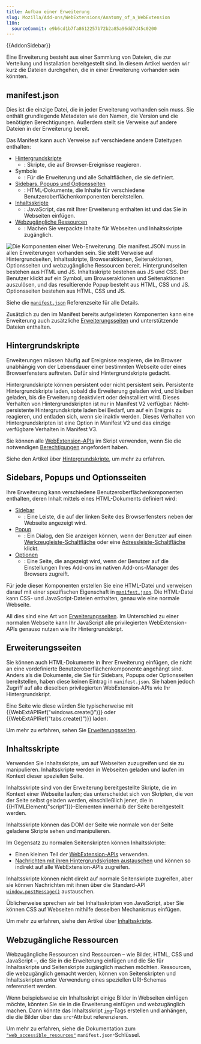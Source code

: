 ```yaml
---
title: Aufbau einer Erweiterung
slug: Mozilla/Add-ons/WebExtensions/Anatomy_of_a_WebExtension
l10n:
  sourceCommit: e9b6cd1b7fa8612257b72b2a85a96dd7d45c0200
---
```


{{AddonSidebar}}

Eine Erweiterung besteht aus einer Sammlung von Dateien, die zur Verteilung und Installation bereitgestellt sind. In diesem Artikel werden wir kurz die Dateien durchgehen, die in einer Erweiterung vorhanden sein könnten.

## manifest.json

Dies ist die einzige Datei, die in jeder Erweiterung vorhanden sein muss. Sie enthält grundlegende Metadaten wie den Namen, die Version und die benötigten Berechtigungen. Außerdem stellt sie Verweise auf andere Dateien in der Erweiterung bereit.

Das Manifest kann auch Verweise auf verschiedene andere Dateitypen enthalten:

- [Hintergrundskripte](#background_scripts_2)
  - : Skripte, die auf Browser-Ereignisse reagieren.
- Symbole
  - : Für die Erweiterung und alle Schaltflächen, die sie definiert.
- [Sidebars, Popups und Optionsseiten](#sidebars_popups_and_options_pages_2)
  - : HTML-Dokumente, die Inhalte für verschiedene Benutzeroberflächenkomponenten bereitstellen.
- [Inhaltsskripte](#content_scripts_2)
  - : JavaScript, das mit Ihrer Erweiterung enthalten ist und das Sie in Webseiten einfügen.
- [Webzugängliche Ressourcen](#webzugängliche_ressourcen)
  - : Machen Sie verpackte Inhalte für Webseiten und Inhaltsskripte zugänglich.

![Die Komponenten einer Web-Erweiterung. Die manifest.JSON muss in allen Erweiterungen vorhanden sein. Sie stellt Verweise auf Hintergrundseiten, Inhaltsskripte, Browseraktionen, Seitenaktionen, Optionsseiten und webzugängliche Ressourcen bereit. Hintergrundseiten bestehen aus HTML und JS. Inhaltsskripte bestehen aus JS und CSS. Der Benutzer klickt auf ein Symbol, um Browseraktionen und Seitenaktionen auszulösen, und das resultierende Popup besteht aus HTML, CSS und JS. Optionsseiten bestehen aus HTML, CSS und JS.](webextension-anatomy.png)

Siehe die [`manifest.json`](/de/docs/Mozilla/Add-ons/WebExtensions/manifest.json) Referenzseite für alle Details.

Zusätzlich zu den im Manifest bereits aufgelisteten Komponenten kann eine Erweiterung auch zusätzliche [Erweiterungsseiten](/de/docs/Mozilla/Add-ons/WebExtensions/user_interface/Extension_pages) und unterstützende Dateien enthalten.

## Hintergrundskripte

Erweiterungen müssen häufig auf Ereignisse reagieren, die im Browser unabhängig von der Lebensdauer einer bestimmten Webseite oder eines Browserfensters auftreten. Dafür sind Hintergrundskripte gedacht.

Hintergrundskripte können persistent oder nicht persistent sein. Persistente Hintergrundskripte laden, sobald die Erweiterung geladen wird, und bleiben geladen, bis die Erweiterung deaktiviert oder deinstalliert wird. Dieses Verhalten von Hintergrundskripten ist nur in Manifest V2 verfügbar. Nicht-persistente Hintergrundskripte laden bei Bedarf, um auf ein Ereignis zu reagieren, und entladen sich, wenn sie inaktiv werden. Dieses Verhalten von Hintergrundskripten ist eine Option in Manifest V2 und das einzige verfügbare Verhalten in Manifest V3.

Sie können alle [WebExtension-APIs](/de/docs/Mozilla/Add-ons/WebExtensions/API) im Skript verwenden, wenn Sie die notwendigen [Berechtigungen](/de/docs/Mozilla/Add-ons/WebExtensions/manifest.json/permissions) angefordert haben.

Siehe den Artikel über [Hintergrundskripte](/de/docs/Mozilla/Add-ons/WebExtensions/Background_scripts), um mehr zu erfahren.

## Sidebars, Popups und Optionsseiten

Ihre Erweiterung kann verschiedene Benutzeroberflächenkomponenten enthalten, deren Inhalt mittels eines HTML-Dokuments definiert wird:

- [Sidebar](/de/docs/Mozilla/Add-ons/WebExtensions/user_interface/Sidebars)
  - : Eine Leiste, die auf der linken Seite des Browserfensters neben der Webseite angezeigt wird.
- [Popup](/de/docs/Mozilla/Add-ons/WebExtensions/user_interface/Popups)
  - : Ein Dialog, den Sie anzeigen können, wenn der Benutzer auf einen [Werkzeugleiste-Schaltfläche](/de/docs/Mozilla/Add-ons/WebExtensions/user_interface/Toolbar_button) oder eine [Adressleiste-Schaltfläche](/de/docs/Mozilla/Add-ons/WebExtensions/user_interface/Page_actions) klickt.
- [Optionen](/de/docs/Mozilla/Add-ons/WebExtensions/user_interface/Options_pages)
  - : Eine Seite, die angezeigt wird, wenn der Benutzer auf die Einstellungen Ihres Add-ons im nativen Add-ons-Manager des Browsers zugreift.

Für jede dieser Komponenten erstellen Sie eine HTML-Datei und verweisen darauf mit einer spezifischen Eigenschaft in [`manifest.json`](/de/docs/Mozilla/Add-ons/WebExtensions/manifest.json). Die HTML-Datei kann CSS- und JavaScript-Dateien enthalten, genau wie eine normale Webseite.

All dies sind eine Art von [Erweiterungsseiten](/de/docs/Mozilla/Add-ons/WebExtensions/user_interface/Extension_pages). Im Unterschied zu einer normalen Webseite kann Ihr JavaScript alle privilegierten WebExtension-APIs genauso nutzen wie Ihr Hintergrundskript.

## Erweiterungsseiten

Sie können auch HTML-Dokumente in Ihrer Erweiterung einfügen, die nicht an eine vordefinierte Benutzeroberflächenkomponente angehängt sind. Anders als die Dokumente, die Sie für Sidebars, Popups oder Optionsseiten bereitstellen, haben diese keinen Eintrag in `manifest.json`. Sie haben jedoch Zugriff auf alle dieselben privilegierten WebExtension-APIs wie Ihr Hintergrundskript.

Eine Seite wie diese würden Sie typischerweise mit {{WebExtAPIRef("windows.create()")}} oder {{WebExtAPIRef("tabs.create()")}} laden.

Um mehr zu erfahren, sehen Sie [Erweiterungsseiten](/de/docs/Mozilla/Add-ons/WebExtensions/user_interface/Extension_pages).

## Inhaltsskripte

Verwenden Sie Inhaltsskripte, um auf Webseiten zuzugreifen und sie zu manipulieren. Inhaltsskripte werden in Webseiten geladen und laufen im Kontext dieser speziellen Seite.

Inhaltsskripte sind von der Erweiterung bereitgestellte Skripte, die im Kontext einer Webseite laufen; das unterscheidet sich von Skripten, die von der Seite selbst geladen werden, einschließlich jener, die in {{HTMLElement("script")}}-Elementen innerhalb der Seite bereitgestellt werden.

Inhaltsskripte können das DOM der Seite wie normale von der Seite geladene Skripte sehen und manipulieren.

Im Gegensatz zu normalen Seitenskripten können Inhaltsskripte:

- Einen kleinen Teil der [WebExtension-APIs](/de/docs/Mozilla/Add-ons/WebExtensions/API) verwenden.
- [Nachrichten mit ihren Hintergrundskripten austauschen](/de/docs/Mozilla/Add-ons/WebExtensions/Content_scripts#communicating_with_background_scripts) und können so indirekt auf alle WebExtension-APIs zugreifen.

Inhaltsskripte können nicht direkt auf normale Seitenskripte zugreifen, aber sie können Nachrichten mit ihnen über die Standard-API [`window.postMessage()`](/de/docs/Web/API/Window/postMessage) austauschen.

Üblicherweise sprechen wir bei Inhaltsskripten von JavaScript, aber Sie können CSS auf Webseiten mithilfe desselben Mechanismus einfügen.

Um mehr zu erfahren, siehe den Artikel über [Inhaltsskripte](/de/docs/Mozilla/Add-ons/WebExtensions/Content_scripts).

## Webzugängliche Ressourcen

Webzugängliche Ressourcen sind Ressourcen – wie Bilder, HTML, CSS und JavaScript –, die Sie in die Erweiterung einfügen und die Sie für Inhaltsskripte und Seitenskripte zugänglich machen möchten. Ressourcen, die webzugänglich gemacht werden, können von Seitenskripten und Inhaltsskripten unter Verwendung eines speziellen URI-Schemas referenziert werden.

Wenn beispielsweise ein Inhaltsskript einige Bilder in Webseiten einfügen möchte, könnten Sie sie in die Erweiterung einfügen und webzugänglich machen. Dann könnte das Inhaltsskript [`img`](/de/docs/Web/HTML/Reference/Elements/img)-Tags erstellen und anhängen, die die Bilder über das `src`-Attribut referenzieren.

Um mehr zu erfahren, siehe die Dokumentation zum [`"web_accessible_resources"`](/de/docs/Mozilla/Add-ons/WebExtensions/manifest.json/web_accessible_resources) `manifest.json`-Schlüssel.
